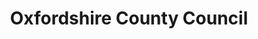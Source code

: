 ---
schema: default
title: Oxfordshire County Council
description: ''
logo: >-
  https://media.glassdoor.com/sqll/335877/oxfordshire-county-council-squarelogo.png
---